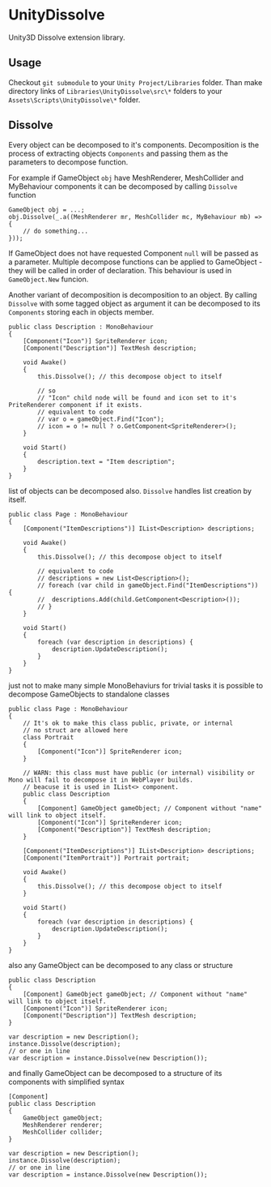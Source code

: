 UnityDissolve
=============

Unity3D Dissolve extension library.


Usage
-----

Checkout `git submodule` to your `Unity Project/Libraries` folder. Than make directory links of `Libraries\UnityDissolve\src\*` folders to your `Assets\Scripts\UnityDissolve\*` folder.


Dissolve
--------

Every object can be decomposed to it's components. Decomposition is the process of extracting objects `Components` and passing them as the parameters to decompose function.

For example if GameObject `obj` have MeshRenderer, MeshCollider and MyBehaviour components it can be decomposed by calling `Dissolve` function
	
	GameObject obj = ...;
	obj.Dissolve(_.a((MeshRenderer mr, MeshCollider mc, MyBehaviour mb) => {
		// do something...
	}));

If GameObject does not have requested Component `null` will be passed as a parameter. Multiple decompose functions can be applied to GameObject - they will be called in order of declaration.
This behaviour is used in `GameObject.New` funcion.

Another variant of decomposition is decomposition to an object. By calling `Dissolve` with some tagged object as argument it can be decomposed to its `Components` storing each in objects member.

	public class Description : MonoBehaviour
	{
		[Component("Icon")] SpriteRenderer icon;
		[Component("Description")] TextMesh description;
		
		void Awake()
		{
			this.Dissolve(); // this decompose object to itself

			// so
			// "Icon" child node will be found and icon set to it's PriteRenderer component if it exists.
			// equivalent to code 
			// var o = gameObject.Find("Icon");
			// icon = o != null ? o.GetComponent<SpriteRenderer>();
		}

		void Start()
		{
			description.text = "Item description";
		}
	}

list of objects can be decomposed also. `Dissolve` handles list creation by itself.


	public class Page : MonoBehaviour
	{
		[Component("ItemDescriptions")] IList<Description> descriptions;
		
		void Awake()
		{
			this.Dissolve(); // this decompose object to itself

			// equivalent to code
			// descriptions = new List<Description>();
			// foreach (var child in gameObject.Find("ItemDescriptions")) {
			// 	descriptions.Add(child.GetComponent<Description>());
			// }
		}

		void Start()
		{
			foreach (var description in descriptions) {
				description.UpdateDescription();
			}
		}
	}

just not to make many simple MonoBehaviurs for trivial tasks it is possible to decompose GameObjects to standalone classes

	public class Page : MonoBehaviour
	{
		// It's ok to make this class public, private, or internal
		// no struct are allowed here
		class Portrait
		{
			[Component("Icon")] SpriteRenderer icon;			
		}

		// WARN: this class must have public (or internal) visibility or Mono will fail to decompose it in WebPlayer builds.
		// beacuse it is used in IList<> component.
		public class Description
		{
			[Component] GameObject gameObject; // Component without "name" will link to object itself.
			[Component("Icon")] SpriteRenderer icon;
			[Component("Description")] TextMesh description;
		}

		[Component("ItemDescriptions")] IList<Description> descriptions;
		[Component("ItemPortrait")] Portrait portrait;
		
		void Awake()
		{
			this.Dissolve(); // this decompose object to itself
		}

		void Start()
		{
			foreach (var description in descriptions) {
				description.UpdateDescription();
			}
		}
	}

also any GameObject can be decomposed to any class or structure

	public class Description
	{
		[Component] GameObject gameObject; // Component without "name" will link to object itself.
		[Component("Icon")] SpriteRenderer icon;
		[Component("Description")] TextMesh description;
	}

	var description = new Description();
	instance.Dissolve(description);
	// or one in line
	var description = instance.Dissolve(new Description());

and finally GameObject can be decomposed to a structure of its components with simplified syntax


	[Component]
	public class Description
	{
		GameObject gameObject;
		MeshRenderer renderer;
		MeshCollider collider;
	}

	var description = new Description();
	instance.Dissolve(description);
	// or one in line
	var description = instance.Dissolve(new Description());
